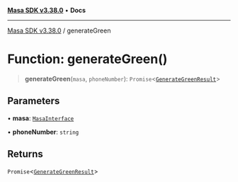 [**Masa SDK v3.38.0**](../README.md) • **Docs**

***

[Masa SDK v3.38.0](../globals.md) / generateGreen

# Function: generateGreen()

> **generateGreen**(`masa`, `phoneNumber`): `Promise`\<[`GenerateGreenResult`](../interfaces/GenerateGreenResult.md)\>

## Parameters

• **masa**: [`MasaInterface`](../interfaces/MasaInterface.md)

• **phoneNumber**: `string`

## Returns

`Promise`\<[`GenerateGreenResult`](../interfaces/GenerateGreenResult.md)\>
